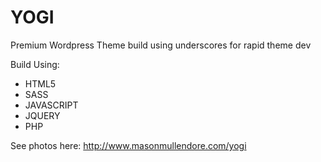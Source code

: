 YOGI
=======================================

Premium Wordpress Theme build using underscores for rapid theme dev

Build Using:

- HTML5
- SASS
- JAVASCRIPT
- JQUERY
- PHP


See photos here: http://www.masonmullendore.com/yogi



